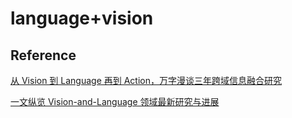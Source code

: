 # language+vision



## Reference

[从 Vision 到 Language 再到 Action，万字漫谈三年跨域信息融合研究](https://mp.weixin.qq.com/s?__biz=MzA5ODEzMjIyMA==&mid=2247496394&idx=1&sn=22197341f2a5104b70ec9a6acee3d360&source=41#wechat_redirect)

[一文纵览 Vision-and-Language 领域最新研究与进展](https://zhuanlan.zhihu.com/p/111814136)

